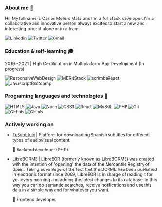 ### About me 👋

Hi! My fullname is Carlos Molero Mata and I'm a full stack developer. I'm a collaborative and innovative person always excited to start a new and interesting project alone or in a team.

[![Linkedin](https://img.shields.io/badge/LinkedIn%20Profile-0954a5?logo=linkedin)](https://www.linkedin.com/in/carlos-molero-mata-8a12111a3/)
[![Twitter](https://img.shields.io/badge/Twitter-66c7ff?logo=twitter)](https://twitter.com/Roma_Dev94)
[![Gmail](https://img.shields.io/badge/Contact%20me-ffffff?logo=gmail)](mailto:carlosrooma94@gmail.com)

### Education & self-learning :mortar_board:

2019 - 2021 | High Certification in Multiplatform App Development (In progress)

![ResponsiveWebDesign](https://img.shields.io/badge/Responsive%20Web%20Design-949494?logo=freeCodeCamp) 
![MERNStack](https://img.shields.io/badge/MERN%20Stack-ffffff?logo=udemy) 
![scrimbaReact](https://img.shields.io/badge/React%20Intermediate-000000?logo=react) 
![JavascriptBootcamp](https://img.shields.io/badge/Javascript%20Bootcamp-ffffff?logo=udemy) 
  

### Programing languages and technologies :rocket:

![HTML5](https://img.shields.io/badge/HTML5-ff9142?logo=html5)
![Java](https://img.shields.io/badge/Java-e66000?logo=java)
![Node](https://img.shields.io/badge/NodeJS-2eb800?logo=npm)
![CSS3](https://img.shields.io/badge/CSS3-0083f5?logo=css3)
![React](https://img.shields.io/badge/React-000000?logo=react)
![MySQL](https://img.shields.io/badge/MySQL-0065bd?logo=mysql)
![PHP](https://img.shields.io/badge/PHP-ffffff?logo=php)
![Git](https://img.shields.io/badge/Git-ffffff?logo=git)
![GitHub](https://img.shields.io/badge/Github-000000?logo=github)
![GitLab](https://img.shields.io/badge/Gitlab-ffffff?logo=gitlab)

### Actively working on

- [TuSubtitulo](https://www.tusubtitulo.com/index.php) | Platform for downloading Spanish subtitles for different types of audiovisual content.
 
  :briefcase: Backend developer (PHP).
  
- [LibreBORME](https://www2.librebor.me) | LibreBOR (formerly known as LibreBORME) was created with the intention of "opening" the data of the Mercantile Registry of Spain. Taking advantage of the fact that the BORME has been published in electronic format since 2009, LibreBOR is in charge of reading it for you every morning and adding the latest changes to its database. In this way you can do semantic searches, receive notifications and use this data in a simple way and for whatever you want.
 
  :briefcase: Frontend developer.

<!--
**RomaDev94/RomaDev94** is a ✨ _special_ ✨ repository because its `README.md` (this file) appears on your GitHub profile.

Here are some ideas to get you started:

- 🔭 I’m currently working on ...
- 🌱 I’m currently learning ...
- 👯 I’m looking to collaborate on ...
- 🤔 I’m looking for help with ...
- 💬 Ask me about ...
- 📫 How to reach me: ...
- 😄 Pronouns: ...
- ⚡ Fun fact: ...
-->
